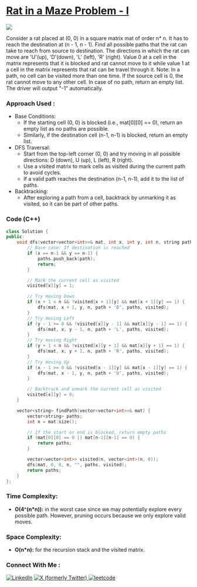 # [Rat in a Maze Problem - I](https://www.geeksforgeeks.org/problems/rat-in-a-maze-problem/1)

![](https://badgen.net/badge/Level/Medium/yellow)

Consider a rat placed at (0, 0) in a square matrix mat of order n* n. It has to reach the destination at (n - 1, n - 1). Find all possible paths that the rat can take to reach from source to destination. The directions in which the rat can move are 'U'(up), 'D'(down), 'L' (left), 'R' (right). Value 0 at a cell in the matrix represents that it is blocked and rat cannot move to it while value 1 at a cell in the matrix represents that rat can be travel through it.
Note: In a path, no cell can be visited more than one time. If the source cell is 0, the rat cannot move to any other cell. In case of no path, return an empty list. The driver will output "-1" automatically.

### Approach Used :

-   Base Conditions:
    -   If the starting cell (0, 0) is blocked (i.e., mat[0][0] == 0), return an empty list as no paths are possible.
    -   Similarly, if the destination cell (n-1, n-1) is blocked, return an empty list.
-   DFS Traversal:
    -   Start from the top-left corner (0, 0) and try moving in all possible directions: D (down), U (up), L (left), R (right).
    -   Use a visited matrix to mark cells as visited during the current path to avoid cycles.
    -   If a valid path reaches the destination (n-1, n-1), add it to the list of paths.
-   Backtracking:
    -   After exploring a path from a cell, backtrack by unmarking it as visited, so it can be part of other paths.

### Code (C++)

```cpp
class Solution {
public:
    void dfs(vector<vector<int>>& mat, int x, int y, int n, string path, vector<string>& paths, vector<vector<int>>& visited) {
        // Base case: If destination is reached
        if (x == n-1 && y == n-1) {
            paths.push_back(path);
            return;
        }

        // Mark the current cell as visited
        visited[x][y] = 1;

        // Try moving Down
        if (x + 1 < n && !visited[x + 1][y] && mat[x + 1][y] == 1) {
            dfs(mat, x + 1, y, n, path + 'D', paths, visited);
        }
        // Try moving Left
        if (y - 1 >= 0 && !visited[x][y - 1] && mat[x][y - 1] == 1) {
            dfs(mat, x, y - 1, n, path + 'L', paths, visited);
        }
        // Try moving Right
        if (y + 1 < n && !visited[x][y + 1] && mat[x][y + 1] == 1) {
            dfs(mat, x, y + 1, n, path + 'R', paths, visited);
        }
        // Try moving Up
        if (x - 1 >= 0 && !visited[x - 1][y] && mat[x - 1][y] == 1) {
            dfs(mat, x - 1, y, n, path + 'U', paths, visited);
        }

        // Backtrack and unmark the current cell as visited
        visited[x][y] = 0;
    }

    vector<string> findPath(vector<vector<int>>& mat) {
        vector<string> paths;
        int n = mat.size();

        // If the start or end is blocked, return empty paths
        if (mat[0][0] == 0 || mat[n-1][n-1] == 0) {
            return paths;
        }

        vector<vector<int>> visited(n, vector<int>(n, 0));
        dfs(mat, 0, 0, n, "", paths, visited);
        return paths;
    }
};
```

### Time Complexity:
- **O(4^(n*n)):**  in the worst case since we may potentially explore every possible path. However, pruning occurs because we only explore valid moves.

### Space Complexity:
- **O(n*n):** for the recursion stack and the visited matrix.

### Connect With Me : 

<a href="https://www.linkedin.com/in/shivam-ray-b4306524a/" target="_blank"><img src="https://img.shields.io/badge/LinkedIn-0077B5?style=for-the-badge&logo=linkedin&logoColor=white" alt="LinkedIn"></a>
<a href="https://x.com/rai_shivam11/" target="_blank"><img src="https://img.shields.io/badge/Twitter-1DA1F2?style=for-the-badge&logo=twitter&logoColor=white" alt="X (formerly Twitter)">
</a>
<a href="https://leetcode.com/u/shrunited0702/" target="_blank"><img src="https://img.shields.io/badge/LeetCode-000000?style=for-the-badge&logo=LeetCode&logoColor=#d16c06" alt="leetcode">
</a>